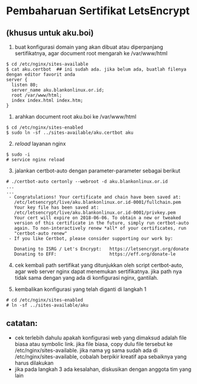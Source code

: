 # Pembaharuan Sertifikat LetsEncrypt
## (khusus untuk aku.boi)

1. buat konfigurasi domain yang akan dibuat atau diperpanjang sertifikatnya, agar document root mengarah ke /var/www/html
```
$ cd /etc/nginx/sites-available
$ cat aku.certbot  ## ini sudah ada. jika belum ada, buatlah filenya dengan editor favorit anda
server {
  listen 80;
  server_name aku.blankonlinux.or.id;
  root /var/www/html;
  index index.html index.htm;
}
```

1. arahkan document root aku.boi ke /var/www/html
```
$ cd /etc/nginx/sites-enabled
$ sudo ln -sf ../sites-available/aku.certbot aku
```

2. _reload_ layanan nginx
```
$ sudo -i
# service nginx reload
```

3. jalankan certbot-auto dengan parameter-parameter sebagai berikut
```
# ./certbot-auto certonly --webroot -d aku.blankonlinux.or.id
...
...
 - Congratulations! Your certificate and chain have been saved at:
   /etc/letsencrypt/live/aku.blankonlinux.or.id-0001/fullchain.pem
   Your key file has been saved at:
   /etc/letsencrypt/live/aku.blankonlinux.or.id-0001/privkey.pem
   Your cert will expire on 2018-06-06. To obtain a new or tweaked
   version of this certificate in the future, simply run certbot-auto
   again. To non-interactively renew *all* of your certificates, run
   "certbot-auto renew"
 - If you like Certbot, please consider supporting our work by:

   Donating to ISRG / Let's Encrypt:   https://letsencrypt.org/donate
   Donating to EFF:                    https://eff.org/donate-le

```

4. cek kembali path sertifikat yang ditunjukkan oleh script certbot-auto, agar web server nginx dapat menemukan sertifikatnya. jika path nya tidak sama dengan yang ada di konfigurasi nginx, gantilah.

5. kembalikan konfigurasi yang telah diganti di langkah 1
```
# cd /etc/nginx/sites-enabled
# ln -sf ../sites-available/aku
```

## catatan:
- cek terlebih dahulu apakah konfigurasi web yang dimaksud adalah file biasa atau symbolic link. jika file biasa, copy dulu file tersebut ke /etc/nginx/sites-available. jika nama yg sama sudah ada di /etc/nginx/sites-available, cobalah berpikir kreatif apa sebaiknya yang harus dilakukan
- jika pada langkah 3 ada kesalahan, diskusikan dengan anggota tim yang lain
